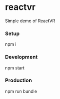 # reactvr
Simple demo of ReactVR

### Setup

  npm i
  
### Development

  npm start
  
### Production

  npm run bundle
